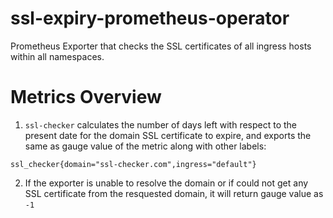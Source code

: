 # ssl-expiry-prometheus-operator

Prometheus Exporter that checks the SSL certificates of all ingress hosts within all namespaces.

# Metrics Overview

1. `ssl-checker` calculates the number of days left with respect to the present date for the domain SSL certificate to expire, and exports the same as gauge value of the metric along with other labels:

```
ssl_checker{domain="ssl-checker.com",ingress="default"}
```
2. If the exporter is unable to resolve the domain or if could not get any SSL certificate from the resquested domain, it will return gauge value as `-1`

